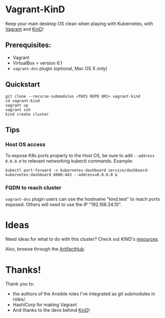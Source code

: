 # Vagrant-KinD

Keep your main desktop OS clean when playing with Kubernetes, with [Vagrant](https://www.vagrantup.com/) and [KinD](https://kind.sigs.k8s.io/)!

## Prerequisites:
* Vagrant
* VirtualBox > version 6.1
* `vagrant-dns` plugin (optional, Mac OS X only)

## Quickstart

```shell
git clone --recurse-submodules <THIS REPO URI> vagrant-kind
cd vagrant-kind
vagrant up
vagrant ssh
kind create cluster
```

## Tips

### Host OS access
To expose K8s ports properly to the Host OS, be sure to add `--address 0.0.0.0` to relevant networking kubectl commands. Example:

```
kubectl port-forward -n kubernetes-dashboard service/dashboard-kubernetes-dashboard 8080:443 --address=0.0.0.0 &
```

### FQDN to reach cluster
`vagrant-dns` plugin users can use the hostname "kind.test" to reach ports exposed. Others will need to use the IP "192.168.34.10".

# Ideas 
Need ideas for what to do with this cluster? Check out KIND's [resources](https://kind.sigs.k8s.io/docs/user/resources/).

Also, browse through the [ArtifactHub](https://artifacthub.io/).

# Thanks!

Thank you to:
* the authors of the Ansible roles I've integrated as git submodules in roles/.
* HashiCorp for making Vagrant
* And thanks to the devs behind [KinD](https://kind.sigs.k8s.io/)!

